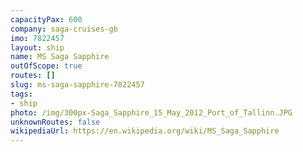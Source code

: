```yaml
---
capacityPax: 600
company: saga-cruises-gb
imo: 7822457
layout: ship
name: MS Saga Sapphire
outOfScope: true
routes: []
slug: ms-saga-sapphire-7822457
tags:
- ship
photo: /img/300px-Saga_Sapphire_15_May_2012_Port_of_Tallinn.JPG
unknownRoutes: false
wikipediaUrl: https://en.wikipedia.org/wiki/MS_Saga_Sapphire
---
```

